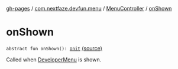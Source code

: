 [gh-pages](../../index.md) / [com.nextfaze.devfun.menu](../index.md) / [MenuController](index.md) / [onShown](./on-shown.md)

# onShown

`abstract fun onShown(): `[`Unit`](https://kotlinlang.org/api/latest/jvm/stdlib/kotlin/-unit/index.html) [(source)](https://github.com/NextFaze/dev-fun/tree/master/devfun-menu/src/main/java/com/nextfaze/devfun/menu/DeveloperMenu.kt#L71)

Called when [DeveloperMenu](../-developer-menu/index.md) is shown.

